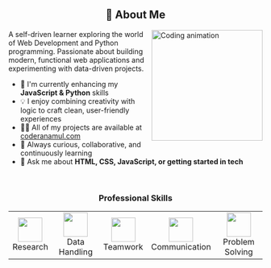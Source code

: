 ## <div align="center">👋 About Me</div>

<img align="right" height="220" src="https://media.giphy.com/media/v1.Y2lkPTc5MGI3NjExNjJqY2d6aHZ5Zm5yeHY5amM2a2FubTdrM3l2Zm5xYTBwMTIxajZwMSZlcD12MV9pbnRlcm5hbF9naWZfYnlfaWQmY3Q9Zw/qgQUggAC3Pfv687qPC/giphy.gif" alt="Coding animation" />

A self-driven learner exploring the world of Web Development and Python programming. Passionate about building modern, functional web applications and experimenting with data-driven projects. 

- 🌱 I'm currently enhancing my **JavaScript & Python** skills
- 💡 I enjoy combining creativity with logic to craft clean, user-friendly experiences
- 👨‍💻 All of my projects are available at [coderanamul.com](https://coderanamul.com)
- 🚀 Always curious, collaborative, and continuously learning
- 💬 Ask me about **HTML, CSS, JavaScript, or getting started in tech**

<br clear="right"/>

<div align="center">

### Professional Skills

<table>
  <tr>
    <td align="center"><img src="https://cdn-icons-png.flaticon.com/128/9464/9464502.png" width="48" height="48"/><br/>Research</td>
    <td align="center"><img src="https://cdn-icons-png.flaticon.com/128/9361/9361195.png" width="48" height="48"/><br/>Data Handling</td>
    <td align="center"><img src="https://cdn-icons-png.flaticon.com/128/7641/7641727.png" width="48" height="48"/><br/>Teamwork</td>
    <td align="center"><img src="https://cdn-icons-png.flaticon.com/128/4233/4233830.png" width="48" height="48"/><br/>Communication</td>
    <td align="center"><img src="https://cdn-icons-png.flaticon.com/128/7641/7641727.png" width="48" height="48"/><br/>Problem Solving</td>
  </tr>
</table>

</div>
